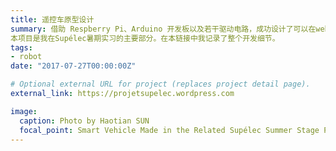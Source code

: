 ```yaml
---
title: 遥控车原型设计
summary: 借助 Respberry Pi、Arduino 开发板以及若干驱动电路，成功设计了可以在web端远程操控的智能遥控车。该设备可以在特定网页上实时预览路线前方实景，并接收web端遥控信号以改变行驶方向。<br>
本项目是我在Supélec暑期实习的主要部分。在本链接中我记录了整个开发细节。
tags:
- robot
date: "2017-07-27T00:00:00Z"

# Optional external URL for project (replaces project detail page).
external_link: https://projetsupelec.wordpress.com

image:
  caption: Photo by Haotian SUN
  focal_point: Smart Vehicle Made in the Related Supélec Summer Stage Project.
---
```

